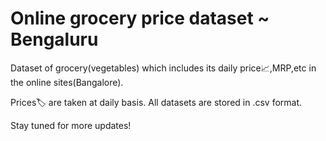# Online grocery price dataset ~ Bengaluru
Dataset of grocery(vegetables) which includes its daily price📈,MRP,etc in the online sites(Bangalore). 

Prices🏷️ are taken at daily basis. All datasets are stored in .csv format.

Stay tuned for more updates!
